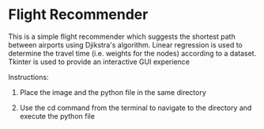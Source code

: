 # Flight Recommender
This is a simple flight recommender which suggests the shortest path between airports using Djikstra's algorithm. Linear regression is used to determine the travel time (i.e. weights for the nodes) according to a dataset.
Tkinter is used to provide an interactive GUI experience 



Instructions:

1. Place the image and the python file in the same directory

2. Use the cd command from the terminal to navigate to the directory and execute the python file
